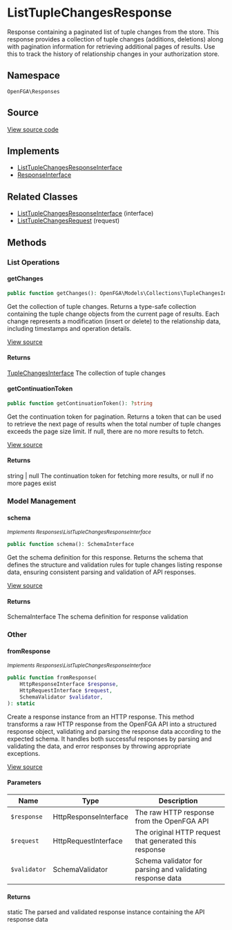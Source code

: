 # ListTupleChangesResponse

Response containing a paginated list of tuple changes from the store. This response provides a collection of tuple changes (additions, deletions) along with pagination information for retrieving additional pages of results. Use this to track the history of relationship changes in your authorization store.

## Namespace
`OpenFGA\Responses`

## Source
[View source code](https://github.com/evansims/openfga-php/blob/main/src/Responses/ListTupleChangesResponse.php)

## Implements
* [ListTupleChangesResponseInterface](ListTupleChangesResponseInterface.md)
* [ResponseInterface](ResponseInterface.md)

## Related Classes
* [ListTupleChangesResponseInterface](Responses/ListTupleChangesResponseInterface.md) (interface)
* [ListTupleChangesRequest](Requests/ListTupleChangesRequest.md) (request)



## Methods

                                                                                    
### List Operations
#### getChanges


```php
public function getChanges(): OpenFGA\Models\Collections\TupleChangesInterface
```

Get the collection of tuple changes. Returns a type-safe collection containing the tuple change objects from the current page of results. Each change represents a modification (insert or delete) to the relationship data, including timestamps and operation details.

[View source](https://github.com/evansims/openfga-php/blob/main/src/Responses/ListTupleChangesResponse.php#L94)


#### Returns
[TupleChangesInterface](Models/Collections/TupleChangesInterface.md)
 The collection of tuple changes

#### getContinuationToken


```php
public function getContinuationToken(): ?string
```

Get the continuation token for pagination. Returns a token that can be used to retrieve the next page of results when the total number of tuple changes exceeds the page size limit. If null, there are no more results to fetch.

[View source](https://github.com/evansims/openfga-php/blob/main/src/Responses/ListTupleChangesResponse.php#L103)


#### Returns
string &#124; null
 The continuation token for fetching more results, or null if no more pages exist

### Model Management
#### schema

*<small>Implements Responses\ListTupleChangesResponseInterface</small>*  

```php
public function schema(): SchemaInterface
```

Get the schema definition for this response. Returns the schema that defines the structure and validation rules for tuple changes listing response data, ensuring consistent parsing and validation of API responses.

[View source](https://github.com/evansims/openfga-php/blob/main/src/Responses/ListTupleChangesResponseInterface.php#L35)


#### Returns
SchemaInterface
 The schema definition for response validation

### Other
#### fromResponse

*<small>Implements Responses\ListTupleChangesResponseInterface</small>*  

```php
public function fromResponse(
    HttpResponseInterface $response,
    HttpRequestInterface $request,
    SchemaValidator $validator,
): static
```

Create a response instance from an HTTP response. This method transforms a raw HTTP response from the OpenFGA API into a structured response object, validating and parsing the response data according to the expected schema. It handles both successful responses by parsing and validating the data, and error responses by throwing appropriate exceptions.

[View source](https://github.com/evansims/openfga-php/blob/main/src/Responses/ResponseInterface.php#L44)

#### Parameters
| Name | Type | Description |
|------|------|-------------|
| `$response` | HttpResponseInterface | The raw HTTP response from the OpenFGA API |
| `$request` | HttpRequestInterface | The original HTTP request that generated this response |
| `$validator` | SchemaValidator | Schema validator for parsing and validating response data |

#### Returns
static
 The parsed and validated response instance containing the API response data

